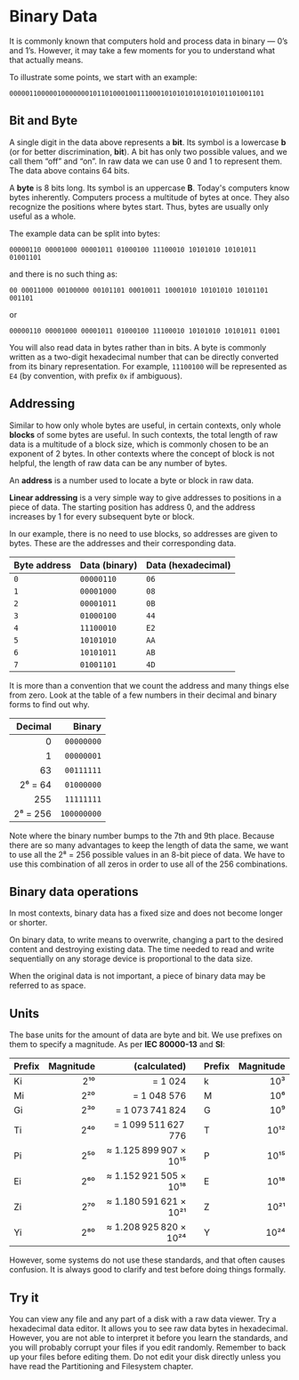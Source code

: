 # Binary Data

It is commonly known that computers hold and process data in binary — 0’s and 1’s. However, it may take a few moments for you to understand what that actually means.

To illustrate some points, we start with an example:

```
0000011000001000000010110100010011100010101010101010101101001101
```

## Bit and Byte

A single digit in the data above represents a **bit**. Its symbol is a lowercase **b** (or for better discrimination, **bit**). A bit has only two possible values, and we call them “off” and “on”. In raw data we can use 0 and 1 to represent them. The data above contains 64 bits.

A **byte** is 8 bits long. Its symbol is an uppercase **B**. Today's computers know bytes inherently. Computers process a multitude of bytes at once. They also recognize the positions where bytes start. Thus, bytes are usually only useful as a whole.

The example data can be split into bytes:

```
00000110 00001000 00001011 01000100 11100010 10101010 10101011 01001101
```

and there is no such thing as:

```
00 00011000 00100000 00101101 00010011 10001010 10101010 10101101 001101
```

or

```
00000110 00001000 00001011 01000100 11100010 10101010 10101011 01001
```

You will also read data in bytes rather than in bits. A byte is commonly written as a two-digit hexadecimal number that can be directly converted from its binary representation. For example, `11100100` will be represented as `E4` (by convention, with prefix `0x` if ambiguous).

## Addressing

Similar to how only whole bytes are useful, in certain contexts, only whole **blocks** of some bytes are useful. In such contexts, the total length of raw data is a multitude of a block size, which is commonly chosen to be an exponent of 2 bytes. In other contexts where the concept of block is not helpful, the length of raw data can be any number of bytes.

An **address** is a number used to locate a byte or block in raw data.

**Linear addressing** is a very simple way to give addresses to positions in a piece of data. The starting position has address 0, and the address increases by 1 for every subsequent byte or block.

In our example, there is no need to use blocks, so addresses are given to bytes. These are the addresses and their corresponding data.

| Byte address | Data (binary) | Data (hexadecimal) |
| ------------ | ------------- | ------------------ |
| `0`          | `00000110`    | `06`               |
| `1`          | `00001000`    | `08`               |
| `2`          | `00001011`    | `0B`               |
| `3`          | `01000100`    | `44`               |
| `4`          | `11100010`    | `E2`               |
| `5`          | `10101010`    | `AA`               |
| `6`          | `10101011`    | `AB`               |
| `7`          | `01001101`    | `4D`               |

It is more than a convention that we count the address and many things else from zero. Look at the table of a few numbers in their decimal and binary forms to find out why.

|  Decimal |      Binary |
| -------: | ----------: |
|        0 |  `00000000` |
|        1 |  `00000001` |
|       63 |  `00111111` |
|  2⁶ = 64 |  `01000000` |
|      255 |  `11111111` |
| 2⁸ = 256 | `100000000` |

Note where the binary number bumps to the 7th and 9th place. Because there are so many advantages to keep the length of data the same, we want to use all the 2⁸ = 256 possible values in an 8-bit piece of data. We have to use this combination of all zeros in order to use all of the 256 combinations.

## Binary data operations

In most contexts, binary data has a fixed size and does not become longer or shorter. 

On binary data, to write means to overwrite, changing a part to the desired content and destroying existing data. The time needed to read and write sequentially on any storage device is proportional to the data size.

When the original data is not important, a piece of binary data may be referred to as space.

## Units

The base units for the amount of data are byte and bit. We use prefixes on them to specify a magnitude. As per **IEC 80000-13** and **SI**:

| Prefix | Magnitude |           (calculated) |     | Prefix | Magnitude |
| ------ | --------: | ---------------------: | --- | ------ | --------: |
| Ki     |       2¹⁰ |                = 1 024 |     | k      |       10³ |
| Mi     |       2²⁰ |            = 1 048 576 |     | M      |       10⁶ |
| Gi     |       2³⁰ |        = 1 073 741 824 |     | G      |       10⁹ |
| Ti     |       2⁴⁰ |    = 1 099 511 627 776 |     | T      |      10¹² |
| Pi     |       2⁵⁰ | ≈ 1.125 899 907 × 10¹⁵ |     | P      |      10¹⁵ |
| Ei     |       2⁶⁰ | ≈ 1.152 921 505 × 10¹⁸ |     | E      |      10¹⁸ |
| Zi     |       2⁷⁰ | ≈ 1.180 591 621 × 10²¹ |     | Z      |      10²¹ |
| Yi     |       2⁸⁰ | ≈ 1.208 925 820 × 10²⁴ |     | Y      |      10²⁴ |

However, some systems do not use these standards, and that often causes confusion. It is always good to clarify and test before doing things formally.

## Try it

You can view any file and any part of a disk with a raw data viewer. Try a hexadecimal data editor. It allows you to see raw data bytes in hexadecimal. However, you are not able to interpret it before you learn the standards, and you will probably corrupt your files if you edit randomly. Remember to back up your files before editing them. Do not edit your disk directly unless you have read the Partitioning and Filesystem chapter.
